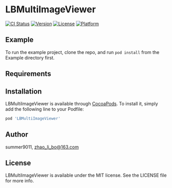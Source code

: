# LBMultiImageViewer

[![CI Status](http://img.shields.io/travis/summer9011/LBMultiImageViewer.svg?style=flat)](https://travis-ci.org/summer9011/LBMultiImageViewer)
[![Version](https://img.shields.io/cocoapods/v/LBMultiImageViewer.svg?style=flat)](http://cocoapods.org/pods/LBMultiImageViewer)
[![License](https://img.shields.io/cocoapods/l/LBMultiImageViewer.svg?style=flat)](http://cocoapods.org/pods/LBMultiImageViewer)
[![Platform](https://img.shields.io/cocoapods/p/LBMultiImageViewer.svg?style=flat)](http://cocoapods.org/pods/LBMultiImageViewer)

## Example

To run the example project, clone the repo, and run `pod install` from the Example directory first.

## Requirements

## Installation

LBMultiImageViewer is available through [CocoaPods](http://cocoapods.org). To install
it, simply add the following line to your Podfile:

```ruby
pod 'LBMultiImageViewer'
```

## Author

summer9011, zhao_li_bo@163.com

## License

LBMultiImageViewer is available under the MIT license. See the LICENSE file for more info.
